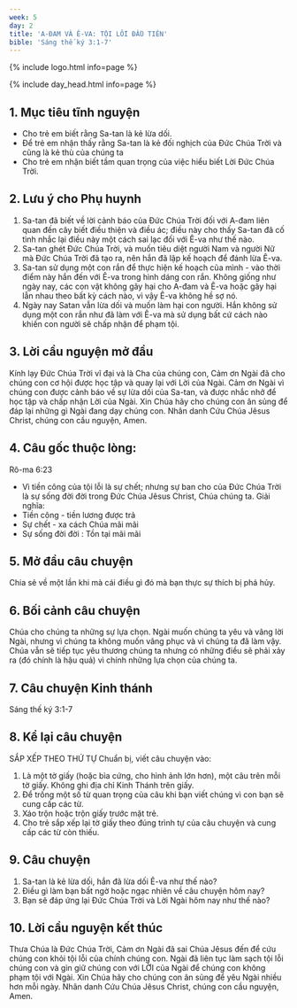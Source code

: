 ```yaml
---
week: 5
day: 2
title: 'A-ĐAM VÀ Ê-VA: TỘI LỖI ĐẦU TIÊN'
bible: 'Sáng thế ký 3:1-7'
---
```



{% include logo.html info=page %}

{% include day_head.html info=page %}

## 1. Mục tiêu tĩnh nguyện
- Cho trẻ em biết rằng Sa-tan là kẻ lừa dối.
- Để trẻ em nhận thấy rằng Sa-tan là kẻ đối nghịch của Đức Chúa Trời và cũng là kẻ thù của chúng ta
- Cho trẻ em nhận biết tầm quan trọng của việc hiểu biết Lời Đức Chúa Trời.

## 2. Lưu ý cho Phụ huynh
1. Sa-tan đã biết về lời cảnh báo của Đức Chúa Trời đối với A-đam liên quan đến cây biết điều thiện và điều ác; điều này cho thấy Sa-tan đã cố tình nhắc lại điều này một cách sai lạc đối với Ê-va như thế nào.
2. Sa-tan ghét Đức Chúa Trời, và muốn tiêu diệt người Nam và người Nữ mà Đức Chúa Trời đã tạo ra, nên hắn đã lập kế hoạch để đánh lừa Ê-va.
3. Sa-tan sử dụng một con rắn để thực hiện kế hoạch của mình - vào thời điểm này hắn đến với Ê-va trong hình dáng con rắn. Không giống như ngày nay, các con vật không gây hại cho A-đam và Ê-va hoặc gây hại lẫn nhau theo bất kỳ cách nào, vì vậy Ê-va không hề sợ nó.
4. Ngày nay Satan vẫn lừa dối và muốn làm hại con người. Hắn không sử dụng một con rắn như đã làm với Ê-va mà sử dụng bất cứ cách nào khiến con người sẽ chấp nhận để phạm tội.

## 3. Lời cầu nguyện mở đầu
Kính lạy Đức Chúa Trời vĩ đại và là Cha của chúng con, Cảm ơn Ngài đã cho chúng con cơ hội được học tập và quay lại với Lời của Ngài. Cảm ơn Ngài vì chúng con được cảnh báo về sự lừa dối của Sa-tan, và được nhắc nhở để học tập và chấp nhận Lời của Ngài. Xin Chúa hãy cho chúng con ân sủng để đáp lại những gì Ngài đang dạy chúng con. Nhân danh Cứu Chúa Jêsus Christ, chúng con cầu nguyện, Amen.

## 4. Câu gốc thuộc lòng:
Rô-ma 6:23
- Vì tiền công của tội lỗi là sự chết; nhưng sự ban cho của Đức Chúa Trời là sự sống đời đời trong Đức Chúa Jêsus Christ, Chúa chúng ta.
Giải nghĩa:
- Tiền công - tiền lương được trả
- Sự chết - xa cách Chúa mãi mãi
- Sự sống đời đời : Tồn tại mãi mãi

## 5. Mở đầu câu chuyện
Chia sẻ về một lần khi mà cái điều gì đó mà bạn thực sự thích bị phá hủy.

## 6. Bối cảnh câu chuyện
Chúa cho chúng ta những sự lựa chọn. Ngài muốn chúng ta yêu và vâng lời Ngài, nhưng vì chúng ta không muốn vâng phục và vì chúng ta đã làm vậy. Chúa vẫn sẽ tiếp tục yêu thương chúng ta nhưng có những điều sẽ phải xảy ra (đó chính là hậu quả) vì chính những lựa chọn của chúng ta.

## 7. Câu chuyện Kinh thánh
Sáng thế ký 3:1-7

## 8. Kể lại câu chuyện
SẮP XẾP THEO THỨ TỰ
Chuẩn bị, viết câu chuyện vào:
1. Là một tờ giấy (hoặc bìa cứng, cho hình ảnh lớn hơn), một câu trên mỗi tờ giấy. Không ghi địa chỉ Kinh Thánh trên giấy.
2. Để trống một số từ quan trọng của câu khi bạn viết chúng vì con bạn sẽ cung cấp các từ.
3. Xáo trộn hoặc trộn giấy trước mặt trẻ.
4. Cho trẻ sắp xếp lại tờ giấy theo đúng trình tự của câu chuyện và cung cấp các từ còn thiếu.

## 9. Câu chuyện
1. Sa-tan là kẻ lừa dối, hắn đã lừa dối Ê-va như thế nào?
2. Điều gì làm bạn bất ngờ hoặc ngạc nhiên về câu chuyện hôm nay?
3. Bạn sẽ đáp ứng lại Đức Chúa Trời và Lời Ngài hôm nay như thế nào?

## 10. Lời cầu nguyện kết thúc
Thưa Chúa là Đức Chúa Trời, Cảm ơn Ngài đã sai Chúa Jêsus đến để cứu chúng con khỏi tội lỗi của chính chúng con. Ngài đã liên tục làm sạch tội lỗi chúng con và gìn giữ chúng con với LỜI của Ngài để chúng con không phạm tội với Ngài. Xin Chúa hãy cho chúng con ân sủng để yêu Ngài nhiều hơn mỗi ngày. Nhân danh Cứu Chúa Jêsus Christ, chúng con cầu nguyện, Amen.
